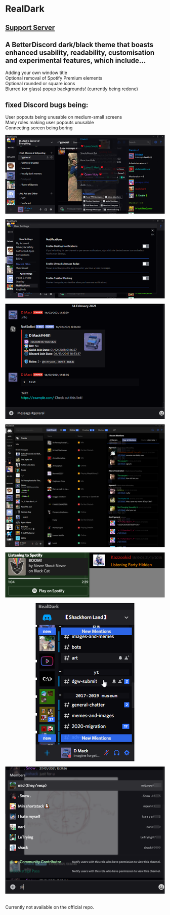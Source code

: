 [dmackserv]: https://discord.gg/pB2SmhC
# RealDark
## [Support Server][dmackserv]<br>
## A BetterDiscord dark/black theme that boasts enhanced usability, readability, customisation and experimental features, which include...
Adding your own window title<br>
Optional removal of Spotify Premium elements<br>
Optional rounded or square icons<br>
Blurred (or glass) popup backgrounds! (currently being redone)<br>
## fixed Discord bugs being:
User popouts being unusable on medium-small screens<br>
Many roles making user popouts unusable<br>
Connecting screen being boring
<p align="center"><img src="./img/6.png" alt="RealDark Example"></p>
<p align="center"><img src="./img/7.png" alt="RealDark Example"></p>
<p align="center"><img src="./img/2.png" alt="RealDark Example"></p>
<p align="center"><img src="./img/3.png" alt="RealDark Example"></p>
<p align="center"><img src="./img/5.png" alt="RealDark Example"></p>
<p align="center"><img src="./img/8.png" alt="RealDark Example"></p>
<p align="center"><img src="./img/9.png" alt="RealDark Example"></p>
<br>Currently not available on the official repo.
